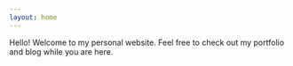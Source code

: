 ```yaml
---
layout: home
---
```


Hello!  Welcome to my personal website.  Feel free to check out my portfolio and blog while you are here.
